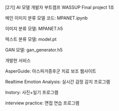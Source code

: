 [2기] AI 모델 개발자 부트캠프 WASSUP
Final project 1조

메인 이미지 분류 모델 코드: MPANET.ipynb 

이미지 분류 모델: MPANET.h5

텍스트 분류 모델: model.pt

GAN 모델: gan_generator.h5

개발한 서비스

AsperGuide: 아스파거증후군 치료 보조 웹사이트

Realtime Emotion Analysis: 실시간 감정 감지 프로그램

Instory: 사진+일기 프로그램

interview practice: 면접 연습 프로그램
